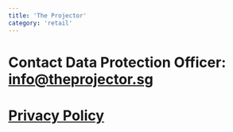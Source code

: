 ```yaml
---
title: 'The Projector'
category: 'retail'
---
```


# Contact Data Protection Officer: info@theprojector.sg

# [Privacy Policy](https://theprojector.sg/privacy-policy/)
